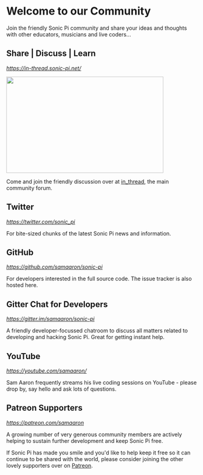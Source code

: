 # Welcome to our Community

Join the friendly Sonic Pi community and share your ideas and thoughts
with other educators, musicians and live coders...


## Share | Discuss | Learn
*<https://in-thread.sonic-pi.net/>*

<a href="https://in-thread.sonic-pi.net">
  <img src="../images/in_thread_screen.png" height="254" width="413"/>
</a>

Come and join the friendly discussion over at
[in_thread](https://in-thread.sonic-pi.net), the main community forum.


## Twitter
*<https://twitter.com/sonic_pi>*

For bite-sized chunks of the latest Sonic Pi news and information.


## GitHub
*<https://github.com/samaaron/sonic-pi>*

For developers interested in the full source code. The issue tracker is
also hosted here.


## Gitter Chat for Developers
*<https://gitter.im/samaaron/sonic-pi>*

A friendly developer-focussed chatroom to discuss all matters related to
developing and hacking Sonic Pi. Great for getting instant help.


## YouTube
*<https://youtube.com/samaaron/>*

Sam Aaron frequently streams his live coding sessions on YouTube -
please drop by, say hello and ask lots of questions.


## Patreon Supporters
*<https://patreon.com/samaaron>*

A growing number of very generous community members are actively helping
to sustain further development and keep Sonic Pi free.

If Sonic Pi has made you smile and you'd like to help keep it free so it
can continue to be shared with the world, please consider joining the
other lovely supporters over on [Patreon](https://patreon.com/samaaron).
